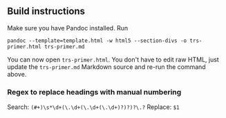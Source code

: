 ## Build instructions

Make sure you have Pandoc installed. Run

    pandoc --template=template.html -w html5 --section-divs -o trs-primer.html trs-primer.md

You can now open `trs-primer.html`. You don't have to edit raw HTML, just update the `trs-primer.md` Markdown source and re-run the command above.

### Regex to replace headings with manual numbering

Search: `(#+)\s*\d+(\.\d+(\.\d+(\.\d+)?)?)?\.?`
Replace: `$1`

